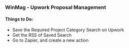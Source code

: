 

### WinMag - Upwork Proposal Management


#### Things to Do:
- Save the Required Project Category Search on Upwork
- Get the RSS of Saved Search 
- Go to Zapier, and create a new action